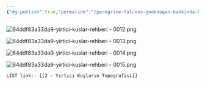 ```yaml
---
{"dg-publish":true,"permalink":"/peregrine-falcons-goekdogan-hakkinda-hersey/tuerkiye-boelgesi-yirtici-kuslar/2-yirtici-kuslarin-topografisi/"}
---
```


![64ddf83a33da9-yirtici-kuslar-rehberi - 0012.png](/img/user/%C4%B0%C3%A7e%20Aktrar%C4%B1lan%20Resimler/64ddf83a33da9-yirtici-kuslar-rehberi%20-%200012.png)

![64ddf83a33da9-yirtici-kuslar-rehberi - 0013.png](/img/user/%C4%B0%C3%A7e%20Aktrar%C4%B1lan%20Resimler/64ddf83a33da9-yirtici-kuslar-rehberi%20-%200013.png)

![64ddf83a33da9-yirtici-kuslar-rehberi - 0014.png](/img/user/%C4%B0%C3%A7e%20Aktrar%C4%B1lan%20Resimler/64ddf83a33da9-yirtici-kuslar-rehberi%20-%200014.png)

![64ddf83a33da9-yirtici-kuslar-rehberi - 0015.png](/img/user/%C4%B0%C3%A7e%20Aktrar%C4%B1lan%20Resimler/64ddf83a33da9-yirtici-kuslar-rehberi%20-%200015.png)

`LIST link:: [[2 - Yırtıcı Kuşların Topografisi]] `